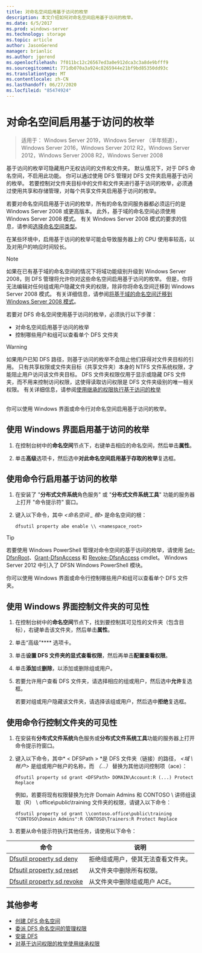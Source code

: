 ```yaml
---
title: 对命名空间启用基于访问的枚举
description: 本文介绍如何对命名空间启用基于访问的枚举。
ms.date: 6/5/2017
ms.prod: windows-server
ms.technology: storage
ms.topic: article
author: JasonGerend
manager: brianlic
ms.author: jgerend
ms.openlocfilehash: 7f011bc12c26567ed3a0e912dca3c3a8de9bfff9
ms.sourcegitcommit: 771db070a3a924c8265944e21bf9bd85350dd93c
ms.translationtype: MT
ms.contentlocale: zh-CN
ms.lasthandoff: 06/27/2020
ms.locfileid: "85474924"
---
```

# <a name="enable-access-based-enumeration-on-a-namespace"></a>对命名空间启用基于访问的枚举

> 适用于： Windows Server 2019，Windows Server （半年频道），Windows Server 2016，Windows Server 2012 R2，Windows Server 2012，Windows Server 2008 R2，Windows Server 2008

基于访问的枚举可隐藏用户无权访问的文件和文件夹。 默认情况下，对于 DFS 命名空间，不启用此功能。 你可以通过使用 DFS 管理对 DFS 文件夹启用基于访问的枚举。 若要控制对文件夹目标中的文件和文件夹进行基于访问的枚举，必须通过使用共享和存储管理，对每个共享文件夹启用基于访问的枚举。

若要对命名空间启用基于访问的枚举，所有的命名空间服务器都必须运行的是 Windows Server 2008 或更高版本。 此外，基于域的命名空间必须使用 Windows Server 2008 模式。 有关 Windows Server 2008 模式的要求的信息，请参阅[选择命名空间类型](choose-a-namespace-type.md)。

在某些环境中，启用基于访问的枚举可能会导致服务器上的 CPU 使用率较高，以及对用户的响应时间较长。

> [!NOTE]
> 如果在已有基于域的命名空间的情况下将域功能级别升级到 Windows Server 2008，则 DFS 管理将允许你对这些命名空间启用基于访问的枚举。 但是，你将无法编辑对任何组或用户隐藏文件夹的权限，除非你将命名空间迁移到 Windows Server 2008 模式。 有关详细信息，请参阅[将基于域的命名空间迁移到 Windows Server 2008 模式](migrate-a-domain-based-namespace-to-windows-server-2008-mode.md)。


若要对 DFS 命名空间使用基于访问的枚举，必须执行以下步骤：

-   对命名空间启用基于访问的枚举
-   控制哪些用户和组可以查看单个 DFS 文件夹


> [!WARNING]
> 如果用户已知 DFS 路径，则基于访问的枚举不会阻止他们获得对文件夹目标的引用。 只有共享权限或文件夹目标（共享文件夹）本身的 NTFS 文件系统权限，才能阻止用户访问该文件夹目标。 DFS 文件夹权限仅用于显示或隐藏 DFS 文件夹，而不用来控制访问权限，这使得读取访问权限是 DFS 文件夹级别的唯一相关权限。 有关详细信息，请参阅[使用继承的权限执行基于访问的枚举](https://technet.microsoft.com/library/dd834874(v=ws.11).aspx)

<br />
你可以使用 Windows 界面或命令行对命名空间启用基于访问的枚举。

## <a name="to-enable-access-based-enumeration-by-using-the-windows-interface"></a>使用 Windows 界面启用基于访问的枚举

1.  在控制台树中的**命名空间**节点下，右键单击相应的命名空间，然后单击**属性**。

2.  单击**高级**选项卡，然后选中**对此命名空间启用基于存取的枚举**复选框。

## <a name="to-enable-access-based-enumeration-by-using-a-command-line"></a>使用命令行启用基于访问的枚举

1.  在安装了 "**分布式文件系统**角色服务" 或 "**分布式文件系统工具**" 功能的服务器上打开 "命令提示符" 窗口。

2.  键入以下命令，其中 *<命名空间 \_ 根>* 是命名空间的根：

    ```
    dfsutil property abe enable \\ <namespace_root>
    ```

> [!TIP]
> 若要使用 Windows PowerShell 管理对命令空间的基于访问的枚举，请使用 [Set-DfsnRoot](https://technet.microsoft.com/library/jj884281.aspx)、[Grant-DfsnAccess](https://technet.microsoft.com/library/jj884272.aspx) 和 [Revoke-DfsnAccess](https://technet.microsoft.com/library/jj884273.aspx) cmdlet。 Windows Server 2012 中引入了 DFSN Windows PowerShell 模块。

你可以使用 Windows 界面或命令行控制哪些用户和组可以查看单个 DFS 文件夹。

## <a name="to-control-folder-visibility-by-using-the-windows-interface"></a>使用 Windows 界面控制文件夹的可见性

1.  在控制台树中的**命名空间**节点下，找到要控制其可见性的文件夹（包含目标），右键单击该文件夹，然后单击**属性**。

2.  单击“高级”**** 选项卡。

3.  单击**设置 DFS 文件夹的显式查看权限**，然后再单击**配置查看权限**。

4.  单击**添加**或**删除**，以添加或删除组或用户。

5.  若要允许用户查看 DFS 文件夹，请选择相应的组或用户，然后选中**允许**复选框。

    若要对组或用户隐藏该文件夹，请选择该组或用户，然后选中**拒绝**复选框。

## <a name="to-control-folder-visibility-by-using-a-command-line"></a>使用命令行控制文件夹的可见性

1. 在安装有**分布式文件系统**角色服务或**分布式文件系统工具**功能的服务器上打开命令提示符窗口。

2. 键入以下命令，其中* &lt; DFSPath &gt; *是 DFS 文件夹（链接）的路径， *<域 \\ 帐户>* 是组或用户帐户的名称，而 *（...）* 替换为其他访问控制项（ace）：

   ```
   dfsutil property sd grant <DFSPath> DOMAIN\Account:R (...) Protect Replace
   ```

   例如，若要将现有权限替换为允许 Domain Admins 和 CONTOSO \\ 讲师组读取（R） \\ office\public\training 文件夹的权限，请键入以下命令：

   ```
   dfsutil property sd grant \\contoso.office\public\training "CONTOSO\Domain Admins":R CONTOSO\Trainers:R Protect Replace
   ```

3. 若要从命令提示符执行其他任务，请使用以下命令：


| 命令 | 说明 |
|---|---|
|[Dfsutil property sd deny](https://msdn.microsoft.com/library/dd759150(v=ws.11).aspx)|拒绝组或用户，使其无法查看文件夹。|
|[Dfsutil property sd reset](https://msdn.microsoft.com/library/dd759150(v=ws.11).aspx) |从文件夹中删除所有权限。|
|[Dfsutil property sd revoke](https://msdn.microsoft.com/library/dd759150(v=ws.11).aspx)| 从文件夹中删除组或用户 ACE。 |

## <a name="additional-references"></a>其他参考

-   [创建 DFS 命名空间](create-a-dfs-namespace.md)
-   [委派 DFS 命名空间的管理权限](delegate-management-permissions-for-dfs-namespaces.md)
-   [安装 DFS](https://technet.microsoft.com/library/cc731089(v=ws.11).aspx)
-   [对基于访问权限的枚举使用继承权限](using-inherited-permissions-with-access-based-enumeration.md)